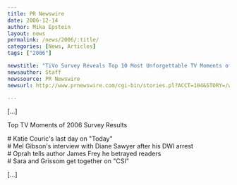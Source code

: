 ```yaml
---
title: PR Newswire
date: 2006-12-14
author: Mika Epstein
layout: news
permalink: /news/2006/:title/
categories: [News, Articles]
tags: ["2006"]

newstitle: "TiVo Survey Reveals Top 10 Most Unforgettable TV Moments of 2006 According to American TV Viewers  "
newsauthor: Staff  
newssource: PR Newswire  
newsurl: http://www.prnewswire.com/cgi-bin/stories.pl?ACCT=104&STORY=/www/story/12-14-2006/0004491249&EDATE=  

---
```


[...]

Top TV Moments of 2006 Survey Results

\# Katie Couric's last day on "Today"  
\# Mel Gibson's interview with Diane Sawyer after his DWI arrest  
\# Oprah tells author James Frey he betrayed readers  
\# Sara and Grissom get together on "CSI"

[...]

